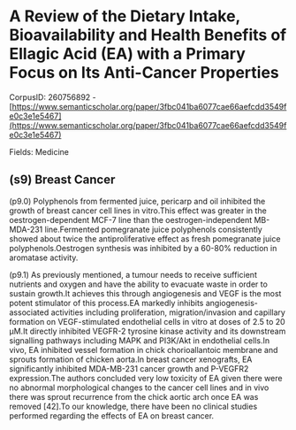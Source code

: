 # A Review of the Dietary Intake, Bioavailability and Health Benefits of Ellagic Acid (EA) with a Primary Focus on Its Anti-Cancer Properties

CorpusID: 260756892 - [https://www.semanticscholar.org/paper/3fbc041ba6077cae66aefcdd3549fe0c3e1e5467](https://www.semanticscholar.org/paper/3fbc041ba6077cae66aefcdd3549fe0c3e1e5467)

Fields: Medicine

## (s9) Breast Cancer
(p9.0) Polyphenols from fermented juice, pericarp and oil inhibited the growth of breast cancer cell lines in vitro.This effect was greater in the oestrogen-dependent MCF-7 line than the oestrogen-independent MB-MDA-231 line.Fermented pomegranate juice polyphenols consistently showed about twice the antiproliferative effect as fresh pomegranate juice polyphenols.Oestrogen synthesis was inhibited by a 60-80% reduction in aromatase activity.

(p9.1) As previously mentioned, a tumour needs to receive sufficient nutrients and oxygen and have the ability to evacuate waste in order to sustain growth.It achieves this through angiogenesis and VEGF is the most potent stimulator of this process.EA markedly inhibits angiogenesis-associated activities including proliferation, migration/invasion and capillary formation on VEGF-stimulated endothelial cells in vitro at doses of 2.5 to 20 μM.It directly inhibited VEGFR-2 tyrosine kinase activity and its downstream signalling pathways including MAPK and PI3K/Akt in endothelial cells.In vivo, EA inhibited vessel formation in chick chorioallantoic membrane and sprouts formation of chicken aorta.In breast cancer xenografts, EA significantly inhibited MDA-MB-231 cancer growth and P-VEGFR2 expression.The authors concluded very low toxicity of EA given there were no abnormal morphological changes to the cancer cell lines and in vivo there was sprout recurrence from the chick aortic arch once EA was removed [42].To our knowledge, there have been no clinical studies performed regarding the effects of EA on breast cancer.
